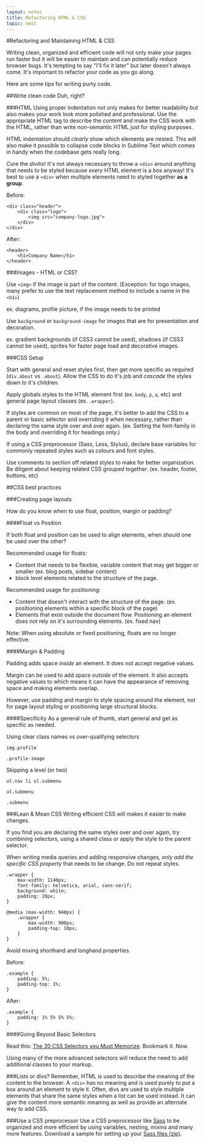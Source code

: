 ```yaml
---
layout: notes
title: Refactoring HTML & CSS
topic: omit
---
```


#Refactoring and Maintaining HTML & CSS

Writing clean, organized and efficient code will not only make your pages run faster but it will be easier to maintain and can potentially reduce browser bugs. It's tempting to say "I'll fix it later" but later doesn't always come. It's important to refactor your code as you go along.

Here are some tips for writing purty code.

##Write clean code
Duh, right?

###HTML
Using proper indentation not only makes for better readability but also makes your work look more polished and professional.  Use the appropriate HTML tag to describe the *content* and make the CSS work with the HTML, rather than write non-semantic HTML just for styling purposes.

HTML indentation should *clearly* show which elements are nested. This will also make it possible to collapse code blocks in Sublime Text which comes in handy when the codebase gets really long.

Cure the *divitis*! It's not always necessary to throw a `<div>` around anything that needs to be styled because *every* HTML element is a box anyway! It's best to use a `<div>` when multiple elements need to styled together **as a group**.

Before:

 	<div class="header">
		<div class="logo">
			<img src="company-logo.jpg">
		</div>
	</div>

After: 
	
	<header>
		<h1>Company Name</h1>
	</header>


###Images - HTML or CSS?

Use `<img>` if the image is part of the content. (Exception: for logo images, many prefer to use the text replacement method to include a name in the `<h1>`)

ex. diagrams, profile picture, if the image needs to be printed

Use `background` or `background-image` for images that are for presentation and decoration.

ex. gradient backgrounds (if CSS3 cannot be used), shadows (if CSS3 cannot be used), sprites for faster page load and decorative images.


###CSS Setup

Start with general and reset styles first, then get more specific as required (`div.about` vs `.about`). Allow the CSS to do it's job and *cascade* the styles down to it's children.

Apply globals styles to the HTML element first (ex. `body`, `p`, `a`, etc) and general page layout classes (ex. `.wrapper`).

If styles are common on most of the page, it's better to add the CSS to a parent or basic selector and overriding it when necessary, rather than declaring the same style over and over again. (ex. Setting the font-family in the body and overriding it for headings only.)

If using a CSS preprocessor (Sass, Less, Stylus), declare base variables for commonly repeated styles such as colours and font styles.

Use comments to section off related styles to make for better organization. Be diligent about keeping related CSS grouped together. (ex. header, footer, buttons, etc)

##CSS best practices

###Creating page layouts

How do you know when to use float, position, margin or padding?

####Float vs Position

If both float and position can be used to align elements, when should one be used over the other?

Recommended usage for floats:

* Content that needs to be flexible, variable content that may get bigger or smaller (ex. blog posts, sidebar content)
* block level elements related to the structure of the page.

Recommended usage for positioning:

* Content that doesn't interact with the structure of the page. (ex. positioning elements within a specific block of the page)
* Elements that exist outside the document flow. Positioning an element does not rely on it's surrounding elements. (ex. fixed nav)

Note: When using absolute or fixed positioning, floats are no longer effective.

####Margin & Padding

Padding adds space *inside* an element. It does not accept negative values.

Margin can be used to add space *outside* of the element. It also accepts negative values to which means it can have the appearance of removing space and making elements overlap. 

However, use padding and margin to style spacing around the element, not for page layout styling or positioning large structural blocks.


####Specificity
As a general rule of thumb, start general and get as specific as needed. 

Using clear class names vs over-qualifying selectors

```
img.profile
```
```
.profile-image

```

Skipping a level (or two)

```
ul.nav li ul.submenu 
```

```
ul.submenu
```

```
.submenu
```

###Lean & Mean CSS
Writing efficient CSS will makes it easier to make changes.

If you find you are declaring the same styles over and over again, try combining selectors, using a shared class or apply the style to the parent selector.

When writing media queries and adding responsive changes, *only add the specific CSS property* that needs to be change. Do not repeat styles.

	.wrapper {
		max-width: 1140px;
		font-family: helvetica, arial, sans-serif;
		background: white;
		padding: 20px;
	}

	@media (max-width: 940px) {
		.wrapper {
			max-width: 900px;
			padding-top: 10px;
		}
	}

Avoid mixing shorthand and longhand properties.

Before:

	.example {
		padding: 5%;
		padding-top: 1%;
	}

After:

	.example {
		padding: 1% 5% 5% 5%;
	}

####Going Beyond Basic Selectors

Read this: [The 30 CSS Selectors you Must Memorize](http://code.tutsplus.com/tutorials/the-30-css-selectors-you-must-memorize--net-16048). Bookmark it. Now. 

Using many of the more advanced selectors will reduce the need to add additional classes to your markup.


###Lists or divs?
Remember, HTML is used to describe the meaning of the content to the browser.  A `<div>` has no meaning and is used purely to put a box around an element to style it.  Often, divs are used to style multiple elements that share the same styles when a list can be used instead.  It 	can give the content more semantic meaning as well as provide an alternate way to add CSS.


###Use a CSS preprocessor
Use a CSS preprocessor like [Sass](http://sass-lang.com/) to be organized and more efficient by using variables, nesting, mixins and many more features.  Download a sample for setting up your <a href="examples/refactoring/sass-example.zip" class="exercise">Sass files (zip)</a>.




